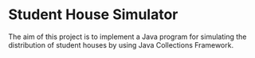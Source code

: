 # Student House Simulator
The aim of this project is to implement a Java program for simulating the distribution of student houses by using Java Collections Framework.
